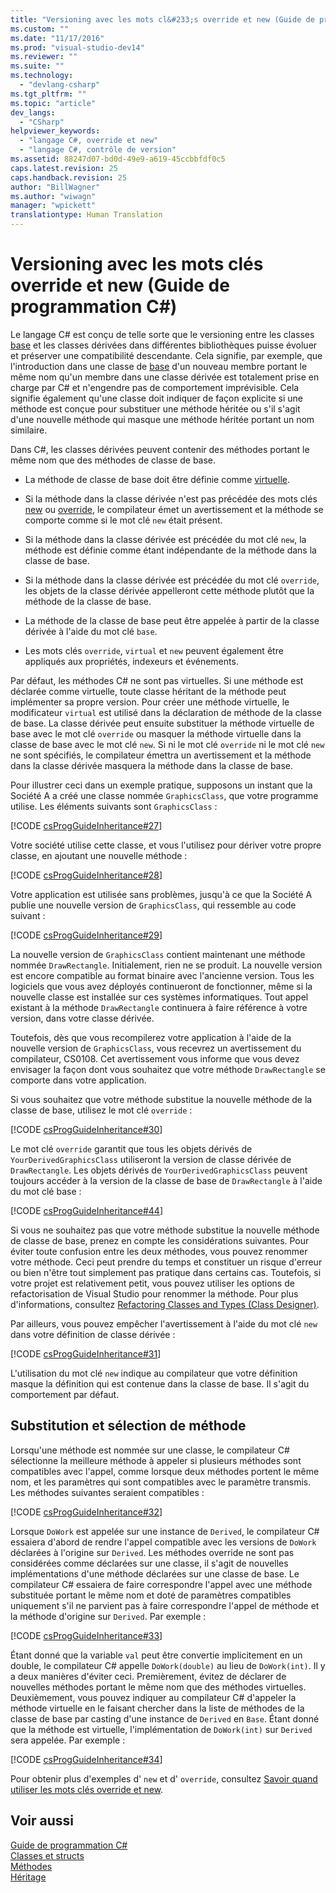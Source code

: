 ```yaml
---
title: "Versioning avec les mots cl&#233;s override et new (Guide de programmation C#) | Microsoft Docs"
ms.custom: ""
ms.date: "11/17/2016"
ms.prod: "visual-studio-dev14"
ms.reviewer: ""
ms.suite: ""
ms.technology: 
  - "devlang-csharp"
ms.tgt_pltfrm: ""
ms.topic: "article"
dev_langs: 
  - "CSharp"
helpviewer_keywords: 
  - "langage C#, override et new"
  - "langage C#, contrôle de version"
ms.assetid: 88247d07-bd0d-49e9-a619-45ccbbfdf0c5
caps.latest.revision: 25
caps.handback.revision: 25
author: "BillWagner"
ms.author: "wiwagn"
manager: "wpickett"
translationtype: Human Translation
---
```

# Versioning avec les mots cl&#233;s override et new (Guide de programmation C#)
Le langage C\# est conçu de telle sorte que le versioning entre les classes [base](../../../csharp/language-reference/keywords/base.md) et les classes dérivées dans différentes bibliothèques puisse évoluer et préserver une compatibilité descendante.  Cela signifie, par exemple, que l'introduction dans une classe de [base](../../../csharp/language-reference/keywords/class.md) d'un nouveau membre portant le même nom qu'un membre dans une classe dérivée est totalement prise en charge par C\# et n'engendre pas de comportement imprévisible.  Cela signifie également qu'une classe doit indiquer de façon explicite si une méthode est conçue pour substituer une méthode héritée ou s'il s'agit d'une nouvelle méthode qui masque une méthode héritée portant un nom similaire.  
  
 Dans C\#, les classes dérivées peuvent contenir des méthodes portant le même nom que des méthodes de classe de base.  
  
-   La méthode de classe de base doit être définie comme [virtuelle](../../../csharp/language-reference/keywords/virtual.md).  
  
-   Si la méthode dans la classe dérivée n'est pas précédée des mots clés [new](../../../csharp/language-reference/keywords/new.md) ou [override](../../../csharp/language-reference/keywords/override.md), le compilateur émet un avertissement et la méthode se comporte comme si le mot clé `new` était présent.  
  
-   Si la méthode dans la classe dérivée est précédée du mot clé `new`, la méthode est définie comme étant indépendante de la méthode dans la classe de base.  
  
-   Si la méthode dans la classe dérivée est précédée du mot clé `override`, les objets de la classe dérivée appelleront cette méthode plutôt que la méthode de la classe de base.  
  
-   La méthode de la classe de base peut être appelée à partir de la classe dérivée à l'aide du mot clé `base`.  
  
-   Les mots clés `override`, `virtual` et `new` peuvent également être appliqués aux propriétés, indexeurs et événements.  
  
 Par défaut, les méthodes C\# ne sont pas virtuelles.  Si une méthode est déclarée comme virtuelle, toute classe héritant de la méthode peut implémenter sa propre version.  Pour créer une méthode virtuelle, le modificateur `virtual` est utilisé dans la déclaration de méthode de la classe de base.  La classe dérivée peut ensuite substituer la méthode virtuelle de base avec le mot clé `override` ou masquer la méthode virtuelle dans la classe de base avec le mot clé `new`.  Si ni le mot clé `override` ni le mot clé `new` ne sont spécifiés, le compilateur émettra un avertissement et la méthode dans la classe dérivée masquera la méthode dans la classe de base.  
  
 Pour illustrer ceci dans un exemple pratique, supposons un instant que la Société A a créé une classe nommée `GraphicsClass`, que votre programme utilise.  Les éléments suivants sont `GraphicsClass` :  
  
 [!CODE [csProgGuideInheritance#27](../CodeSnippet/VS_Snippets_VBCSharp/csProgGuideInheritance#27)]  
  
 Votre société utilise cette classe, et vous l'utilisez pour dériver votre propre classe, en ajoutant une nouvelle méthode :  
  
 [!CODE [csProgGuideInheritance#28](../CodeSnippet/VS_Snippets_VBCSharp/csProgGuideInheritance#28)]  
  
 Votre application est utilisée sans problèmes, jusqu'à ce que la Société A publie une nouvelle version de `GraphicsClass`, qui ressemble au code suivant :  
  
 [!CODE [csProgGuideInheritance#29](../CodeSnippet/VS_Snippets_VBCSharp/csProgGuideInheritance#29)]  
  
 La nouvelle version de `GraphicsClass` contient maintenant une méthode nommée `DrawRectangle`.  Initialement, rien ne se produit.  La nouvelle version est encore compatible au format binaire avec l'ancienne version.  Tous les logiciels que vous avez déployés continueront de fonctionner, même si la nouvelle classe est installée sur ces systèmes informatiques.  Tout appel existant à la méthode `DrawRectangle` continuera à faire référence à votre version, dans votre classe dérivée.  
  
 Toutefois, dès que vous recompilerez votre application à l'aide de la nouvelle version de `GraphicsClass`, vous recevrez un avertissement du compilateur, CS0108.  Cet avertissement vous informe que vous devez envisager la façon dont vous souhaitez que votre méthode `DrawRectangle` se comporte dans votre application.  
  
 Si vous souhaitez que votre méthode substitue la nouvelle méthode de la classe de base, utilisez le mot clé `override` :  
  
 [!CODE [csProgGuideInheritance#30](../CodeSnippet/VS_Snippets_VBCSharp/csProgGuideInheritance#30)]  
  
 Le mot clé `override` garantit que tous les objets dérivés de `YourDerivedGraphicsClass` utiliseront la version de classe dérivée de `DrawRectangle`.  Les objets dérivés de `YourDerivedGraphicsClass` peuvent toujours accéder à la version de la classe de base de `DrawRectangle` à l'aide du mot clé base :  
  
 [!CODE [csProgGuideInheritance#44](../CodeSnippet/VS_Snippets_VBCSharp/csProgGuideInheritance#44)]  
  
 Si vous ne souhaitez pas que votre méthode substitue la nouvelle méthode de classe de base, prenez en compte les considérations suivantes.  Pour éviter toute confusion entre les deux méthodes, vous pouvez renommer votre méthode.  Ceci peut prendre du temps et constituer un risque d'erreur ou bien n'être tout simplement pas pratique dans certains cas.  Toutefois, si votre projet est relativement petit, vous pouvez utiliser les options de refactorisation de Visual Studio pour renommer la méthode.  Pour plus d'informations, consultez [Refactoring Classes and Types \(Class Designer\)](/visual-studio/ide/refactoring-classes-and-types-class-designer).  
  
 Par ailleurs, vous pouvez empêcher l'avertissement à l'aide du mot clé `new` dans votre définition de classe dérivée :  
  
 [!CODE [csProgGuideInheritance#31](../CodeSnippet/VS_Snippets_VBCSharp/csProgGuideInheritance#31)]  
  
 L'utilisation du mot clé `new` indique au compilateur que votre définition masque la définition qui est contenue dans la classe de base.  Il s'agit du comportement par défaut.  
  
## Substitution et sélection de méthode  
 Lorsqu'une méthode est nommée sur une classe, le compilateur C\# sélectionne la meilleure méthode à appeler si plusieurs méthodes sont compatibles avec l'appel, comme lorsque deux méthodes portent le même nom, et les paramètres qui sont compatibles avec le paramètre transmis.  Les méthodes suivantes seraient compatibles :  
  
 [!CODE [csProgGuideInheritance#32](../CodeSnippet/VS_Snippets_VBCSharp/csProgGuideInheritance#32)]  
  
 Lorsque `DoWork` est appelée sur une instance de `Derived`, le compilateur C\# essaiera d'abord de rendre l'appel compatible avec les versions de `DoWork` déclarées à l'origine sur `Derived`.  Les méthodes override ne sont pas considérées comme déclarées sur une classe, il s'agit de nouvelles implémentations d'une méthode déclarées sur une classe de base.  Le compilateur C\# essaiera de faire correspondre l'appel avec une méthode substituée portant le même nom et doté de paramètres compatibles uniquement s'il ne parvient pas à faire correspondre l'appel de méthode et la méthode d'origine sur `Derived`.  Par exemple :  
  
 [!CODE [csProgGuideInheritance#33](../CodeSnippet/VS_Snippets_VBCSharp/csProgGuideInheritance#33)]  
  
 Étant donné que la variable `val` peut être convertie implicitement en un double, le compilateur C\# appelle `DoWork(double)` au lieu de `DoWork(int)`.  Il y a deux manières d'éviter ceci.  Premièrement, évitez de déclarer de nouvelles méthodes portant le même nom que des méthodes virtuelles.  Deuxièmement, vous pouvez indiquer au compilateur C\# d'appeler la méthode virtuelle en le faisant chercher dans la liste de méthodes de la classe de base par casting d'une instance de `Derived` en `Base`.  Étant donné que la méthode est virtuelle, l'implémentation de `DoWork(int)` sur `Derived` sera appelée.  Par exemple :  
  
 [!CODE [csProgGuideInheritance#34](../CodeSnippet/VS_Snippets_VBCSharp/csProgGuideInheritance#34)]  
  
 Pour obtenir plus d'exemples d' `new` et d' `override`, consultez [Savoir quand utiliser les mots clés override et new](../../../csharp/programming-guide/classes-and-structs/knowing-when-to-use-override-and-new-keywords.md).  
  
## Voir aussi  
 [Guide de programmation C\#](../../../csharp/programming-guide/index.md)   
 [Classes et structs](../../../csharp/programming-guide/classes-and-structs/index.md)   
 [Méthodes](../../../csharp/programming-guide/classes-and-structs/methods.md)   
 [Héritage](../../../csharp/programming-guide/classes-and-structs/inheritance.md)